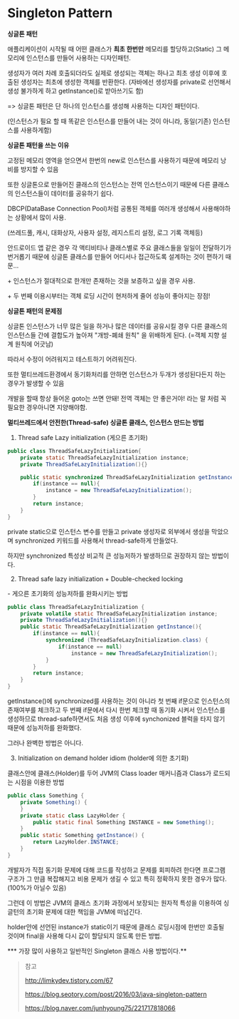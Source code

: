 # Singleton Pattern

**싱글톤 패턴**

애플리케이션이 시작될 때 어떤 클래스가 **최초 한번만** 메모리를 할당하고(Static) 그 메모리에 인스턴스를 만들어 사용하는 디자인패턴.

생성자가 여러 차례 호출되더라도 실제로 생성되는 객체는 하나고 최초 생성 이후에 호출된 생성자는 최초에 생성한 객체를 반환한다. (자바에선 생성자를 private로 선언해서 생성 불가하게 하고 getInstance()로 받아쓰기도 함)

=> 싱글톤 패턴은 단 하나의 인스턴스를 생성해 사용하는 디자인 패턴이다.

(인스턴스가 필요 할 때 똑같은 인스턴스를 만들어 내는 것이 아니라, 동일(기존) 인스턴스를 사용하게함)



**싱글톤 패턴을 쓰는 이유**

고정된 메모리 영역을 얻으면서 한번의 new로 인스턴스를 사용하기 때문에 메모리 낭비를 방지할 수 있음

또한 싱글톤으로 만들어진 클래스의 인스턴스는 전역 인스턴스이기 때문에 다른 클래스의 인스턴스들이 데이터를 공유하기 쉽다.

DBCP(DataBase Connection Pool)처럼 공통된 객체를 여러개 생성해서 사용해야하는 상황에서 많이 사용.

(쓰레드풀, 캐시, 대화상자, 사용자 설정, 레지스트리 설정, 로그 기록 객체등)

안드로이드 앱 같은 경우 각 액티비티나 클래스별로 주요 클래스들을 일일이 전달하기가 번거롭기 때문에 싱글톤 클래스를 만들어 어디서나 접근하도록 설계하는 것이 편하기 때문...

\+ 인스턴스가 절대적으로 한개만 존재하는 것을 보증하고 싶을 경우 사용.

\+ 두 번째 이용시부터는 객체 로딩 시간이 현저하게 줄어 성능이 좋아지는 장점!





**싱글톤 패턴의 문제점**

싱글톤 인스턴스가 너무 많은 일을 하거나 많은 데이터를 공유시킬 경우 다른 클래스의 인스턴스들 간에 결합도가 높아져 "개방-폐쇄 원칙" 을 위배하게 된다. (=객체 지향 설계 원칙에 어긋남)

따라서 수정이 어려워지고 테스트하기 어려워진다.

또한 멀티쓰레드환경에서 동기화처리를 안하면 인스턴스가 두개가 생성된다든지 하는 경우가 발생할 수 있음

개발을 할때 항상 들어온 goto는 쓰면 안돼! 전역 객체는 안 좋은거야! 라는 말 처럼 꼭 필요한 경우아니면 지양해야함.





**멀티쓰레드에서 안전한(Thread-safe) 싱글톤 클래스, 인스턴스 만드는 방법**

1. Thread safe Lazy initialization (게으른 초기화)

```java
public class ThreadSafeLazyInitialization{
    private static ThreadSafeLazyInitialization instance;
    private ThreadSafeLazyInitialization(){}

    public static synchronized ThreadSafeLazyInitialization getInstance(){
        if(instance == null){
            instance = new ThreadSafeLazyInitialization();
        }
        return instance;
    }
}
```

private static으로 인스턴스 변수를 만들고 private 생성자로 외부에서 생성을 막았으며 synchronized 키워드를 사용해서 thread-safe하게 만들었다.

하지만 synchronized 특성상 비교적 큰 성능저하가 발생하므로 권장하지 않는 방법이다.



2. Thread safe lazy initialization + Double-checked locking

\- 게으른 초기화의 성능저하를 완화시키는 방법

```java
public class ThreadSafeLazyInitialization {
    private volatile static ThreadSafeLazyInitialization instance;
    private ThreadSafeLazyInitialization(){}
    public static ThreadSafeLazyInitialization getInstance(){
        if(instance == null){
            synchronized (ThreadSafeLazyInitialization.class) {
                if(instance == null)
                    instance = new ThreadSafeLazyInitialization();
            }
        }
        return instance;
    }
}
```

getInstance()에 synchronized를 사용하는 것이 아니라 첫 번째 if문으로 인스턴스의 존재여부를 체크하고 두 번째 if문에서 다시 한번 체크할 때 동기화 시켜서 인스턴스를 생성하므로 thread-safe하면서도 처음 생성 이후에 synchonized 블럭을 타지 않기 때문에 성능저하를 완화했다.

그러나 완벽한 방법은 아니다. 



3. Initialization on demand holder idiom (holder에 의한 초기화)

클래스안에 클래스(Holder)를 두어 JVM의 Class loader 매커니즘과 Class가 로드되는 시점을 이용한 방법

```java
public class Something {
    private Something() {
    }
    private static class LazyHolder {
        public static final Something INSTANCE = new Something();
    }
    public static Something getInstance() {
        return LazyHolder.INSTANCE;
    }
}
```

개발자가 직접 동기화 문제에 대해 코드를 작성하고 문제를 회피하려 한다면 프로그램 구조가 그 만큼 복잡해지고 비용 문제가 생길 수 있고 특히 정확하지 못한 경우가 많다.(100%가 아닐수 있음)

그런데 이 방법은 JVM의 클래스 초기화 과정에서 보장되는 원자적 특성을 이용하여 싱글턴의 초기화 문제에 대한 책임을 JVM에 떠넘긴다.

holder안에 선언된 instance가 static이기 때문에 클래스 로딩시점에 한번만 호출될 것이며 final을 사용해 다시 값이 할당되지 않도록 만든 방법.

*** 가장 많이 사용하고 일반적인 Singleton 클래스 사용 방법이다.**



> 참고
>
> http://limkydev.tistory.com/67
>
> https://blog.seotory.com/post/2016/03/java-singleton-pattern
>
> https://blog.naver.com/junhyoung75/221717818066